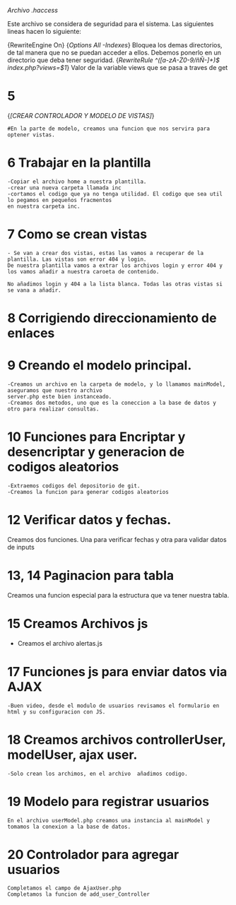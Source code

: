 *Archivo .haccess*

Este archivo se considera de seguridad para el sistema. Las siguientes lineas hacen lo siguiente:

{RewriteEngine On}
{*Options All -Indexes*} Bloquea los demas directorios, de tal manera que no se puedan acceder a ellos. Debemos ponerlo en un directorio que deba tener seguridad.
{*RewriteRule ^([a-zA-Z0-9/ñÑ-]+)$ index.php?views=$1*} Valor de la variable views que se pasa a traves de get

# 5
{*[CREAR CONTROLADOR Y MODELO DE VISTAS]*}

    #En la parte de modelo, creamos una funcion que nos servira para optener vistas.

# 6 Trabajar en la plantilla

    -Copiar el archivo home a nuestra plantilla.
    -crear una nueva carpeta llamada inc
    -cortamos el codigo que ya no tenga utilidad. El codigo que sea util lo pegamos en pequeños fracmentos
    en nuestra carpeta inc.

# 7 Como se crean vistas
    - Se van a crear dos vistas, estas las vamos a recuperar de la plantilla. Las vistas son error 404 y login.
    De nuestra plantilla vamos a extrar los archivos login y error 404 y los vamos añadir a nuestra caroeta de contenido.

    No añadimos login y 404 a la lista blanca. Todas las otras vistas si se vana a añadir.

# 8 Corrigiendo direccionamiento de enlaces

# 9 Creando el modelo principal.

    -Creamos un archivo en la carpeta de modelo, y lo llamamos mainModel, aseguramos que nuestro archivo 
    server.php este bien instanceado.
    -Creamos dos metodos, uno que es la coneccion a la base de datos y otro para realizar consultas.

# 10 Funciones para Encriptar y desencriptar y generacion de codigos aleatorios

    -Extraemos codigos del depositorio de git.
    -Creamos la funcion para generar codigos aleatorios

# 12 Verificar datos y fechas.

Creamos dos funciones. Una para verificar fechas y otra para validar datos de inputs

# 13, 14 Paginacion para tabla

Creamos una funcion especial para la estructura que va tener nuestra tabla.

# 15 Creamos Archivos js 
-  Creamos el archivo alertas.js

# 17 Funciones js para enviar datos via AJAX

    -Buen video, desde el modulo de usuarios revisamos el formulario en html y su configuracion con JS.

# 18 Creamos archivos controllerUser, modelUser, ajax user.

    -Solo crean los archimos, en el archivo  añadimos codigo.

# 19 Modelo para registrar usuarios

    En el archivo userModel.php creamos una instancia al mainModel y tomamos la conexion a la base de datos.

# 20 Controlador para agregar usuarios

    Completamos el campo de AjaxUser.php
    Completamos la funcion de add_user_Controller
